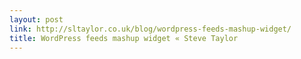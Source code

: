 ```yaml
---
layout: post
link: http://sltaylor.co.uk/blog/wordpress-feeds-mashup-widget/
title: WordPress feeds mashup widget « Steve Taylor
---
```

